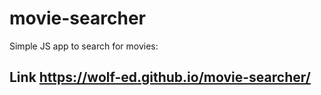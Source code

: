 # movie-searcher
Simple JS app to search for movies: 

## Link **https://wolf-ed.github.io/movie-searcher/**
